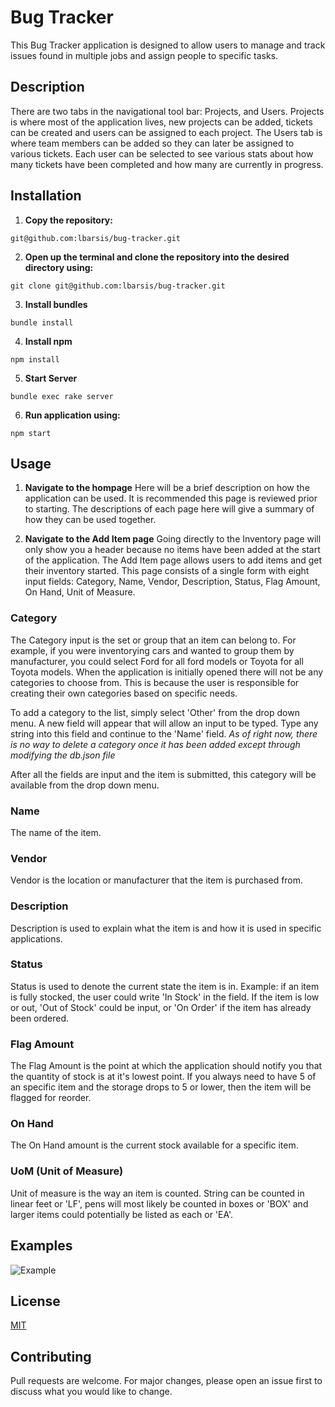 # Bug Tracker
This Bug Tracker application is designed to allow users to manage and track issues found in multiple jobs and assign people to specific tasks. 

## Description
There are two tabs in the navigational tool bar: Projects, and Users. Projects is where most of the application lives, new projects can be added, tickets can be created and users can be assigned to each project. The Users tab is where team members can be added so they can later be assigned to various tickets. Each user can be selected to see various stats about how many tickets have been completed and how many are currently in progress.

## Installation
1. **Copy the repository:** 
```
git@github.com:lbarsis/bug-tracker.git
```
2. **Open up the terminal and clone the repository into the desired directory using:**
```
git clone git@github.com:lbarsis/bug-tracker.git
```
3. **Install bundles** 
```
bundle install
```
4. **Install npm** 
```
npm install
```
5. **Start Server** 
```
bundle exec rake server
```
6. **Run application using:** 
```
npm start
```

## Usage
1. **Navigate to the hompage**
Here will be a brief description on how the application can be used. It is recommended this page is reviewed prior to starting. The descriptions of each page here will give a summary of how they can be used together.

2. **Navigate to the Add Item page**
Going directly to the Inventory page will only show you a header because no items have been added at the start of the application. The Add Item page allows users to add items and get their inventory started. This page consists of a single form with eight input fields: Category, Name, Vendor, Description, Status, Flag Amount, On Hand, Unit of Measure.

### Category
The Category input is the set or group that an item can belong to. For example, if you were inventorying cars and wanted to group them by manufacturer, you could select Ford for all ford models or Toyota for all Toyota models. When the application is initially opened there will not be any categories to choose from. This is because the user is responsible for creating their own categories based on specific needs. 

To add a category to the list, simply select 'Other' from the drop down menu. A new field will appear that will allow an input to be typed. Type any string into this field and continue to the 'Name' field. *As of right now, there is no way to delete a category once it has been added except through modifying the db.json file*

After all the fields are input and the item is submitted, this category will be available from the drop down menu.

### Name
The name of the item.

### Vendor
Vendor is the location or manufacturer that the item is purchased from.

### Description
Description is used to explain what the item is and how it is used in specific applications.

### Status
Status is used to denote the current state the item is in. Example: if an item is fully stocked, the user could write 'In Stock' in the field. If the item is low or out, 'Out of Stock' could be input, or 'On Order' if the item has already been ordered. 

### Flag Amount
The Flag Amount is the point at which the application should notify you that the quantity of stock is at it's lowest point. If you always need to have 5 of an specific item and the storage drops to 5 or lower, then the item will be flagged for reorder.

### On Hand
The On Hand amount is the current stock available for a specific item.

### UoM (Unit of Measure)
Unit of measure is the way an item is counted. String can be counted in linear feet or 'LF', pens will most likely be counted in boxes or 'BOX' and larger items could potentially be listed as each or 'EA'.

## Examples
![Example](./images/video1765546443.gif)

## License
[MIT](https://choosealicense.com/licenses/mit/)

## Contributing
Pull requests are welcome. For major changes, please open an issue first to discuss what you would like to change.